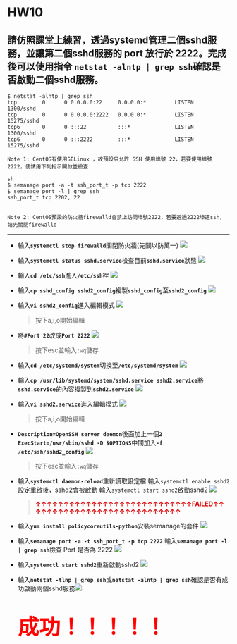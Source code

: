 # HW10

## 請仿照課堂上練習，透過systemd管理二個sshd服務，並讓第二個sshd服務的 port 放行於 2222。完成後可以使用指令 `netstat -alntp | grep ssh`確認是否啟動二個sshd服務。

    $ netstat -alntp | grep ssh
    tcp        0      0 0.0.0.0:22     0.0.0.0:*         LISTEN      1300/sshd
    tcp        0      0 0.0.0.0:2222   0.0.0.0:*         LISTEN      15275/sshd
    tcp6       0      0 :::22          :::*              LISTEN      1300/sshd
    tcp6       0      0 :::2222        :::*              LISTEN      15275/sshd
    
    Note 1: CentOS有使用SELinux ，故預設只允許 SSH 使用埠號 22，若要使用埠號 2222，使請用下列指示開啟並檢查

    sh
    $ semanage port -a -t ssh_port_t -p tcp 2222
    $ semanage port -l | grep ssh
    ssh_port_t tcp 2202, 22
 

    Note 2: CentOS預設的防火牆firewalld會禁止訪問埠號2222，若要透過2222埠連ssh，請先關閉firewalld
--- 
* 輸入<b>`systemctl stop firewalld`</b>關閉防火牆(先關以防萬一)
![](https://i.imgur.com/EPccK5A.png)


* 輸入<b>`systemctl status sshd.service`</b>檢查目前<b>`sshd.service`</b>狀態
![](https://i.imgur.com/t1WYGxh.png)


* 輸入<b>`cd /etc/ssh`</b>進入<b>`/etc/ssh`</b>裡
![](https://i.imgur.com/907w41P.png)


* 輸入<b>`cp sshd_config sshd2_config`</b>複製<b>`sshd_config`</b>至<b>`sshd2_config`</b>
![](https://i.imgur.com/8D8PEOl.png)


* 輸入<b>`vi sshd2_config`</b>進入編輯模式
![](https://i.imgur.com/WAoHSVU.png)
    > 按下a,i,o開始編輯


* 將<b>`#Port 22`</b>改成<b>`Port 2222`</b>
![](https://i.imgur.com/OjHaxEF.png)
    > 按下esc並輸入`:wq`儲存

* 輸入<b>`cd /etc/systemd/system`</b>切換至<b>`/etc/systemd/system`</b>
![](https://i.imgur.com/oZDNbn0.png)

* 輸入<b>`cp /usr/lib/systemd/system/sshd.service sshd2.service`</b>將<b>`sshd.service`</b>的內容複製到<b>`sshd2.service`</b>
![](https://i.imgur.com/KeyykQ9.png)

* 輸入<b>`vi sshd2.service`</b>進入編輯模式
![](https://i.imgur.com/o2Xdhs1.png)
    >按下a,i,o開始編輯

* <b>`Description=OpenSSH server daemon`</b>後面加上一個<b>`2`</b>
    <b>`ExecStart=/usr/sbin/sshd -D $OPTIONS`</b>中間加入<b>`-f /etc/ssh/sshd2_config`</b>
![](https://i.imgur.com/hylpC8T.png)
    >按下esc並輸入`:wq`儲存

* 輸入<b>`systemctl daemon-reload`</b>重新讀取設定檔
    輸入`systemctl enable sshd2`設定重啟後，sshd2會被啟動
    輸入`systemctl start sshd2`啟動sshd2
![](https://i.imgur.com/w2fVcN1.png)
    ><font color="#dd0000"><b>↑↑↑↑↑↑↑↑↑↑↑↑↑↑↑↑↑↑↑↑↑↑↑↑↑↑↑↑FAILED↑↑↑↑↑↑↑↑↑↑↑↑↑↑↑↑↑↑↑↑↑↑↑↑↑↑↑↑</b></font>

* 輸入<b>`yum install policycoreutils-python`</b>安裝semanage的套件
![](https://i.imgur.com/QkSYLkk.png)

* 輸入<b>`semanage port -a -t ssh_port_t -p tcp 2222`</b>
    輸入<b>`semanage port -l | grep ssh`</b>檢查 Port 是否為 2222
![](https://i.imgur.com/rLUaPXa.png)

* 輸入<b>`systemctl start sshd2`</b>重新啟動sshd2
![](https://i.imgur.com/GsO8rUn.png)

* 輸入<b>`netstat -tlnp | grep ssh`</b>或<b>`netstat -alntp | grep ssh`</b>確認是否有成功啟動兩個sshd服務![](https://i.imgur.com/MWnOvhd.png)

    # <font color=red size=72>成功！！！！！</font>
